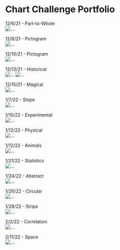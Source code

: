 # Chart Challenge Portfolio

12/6/21 - Part-to-Whole  
![...](Part-to-Whole.png "Hours of Sleep per Day")

12/8/21 - Pictogram  
![...](Pictogram.png "Handedness")

12/10/21 - Pictogram  
![...](Pictogram2.png "Likelihood Someone Goes to Prison in Their Lifetime")

12/13/21 - Historical  
![...](Historical.png "Imports and Exports of Scotland by me")
![...](Original-Historical.png "Imports and Exports of Scotland")

12/15/21 - Magical  
![...](Magical.png "Google Analytics Data for the Word Usage of 'Witch' and 'Wizard'")

1/7/22 - Slope  
![...](Slope.png "Changes in World Happiness Report Scores recorded on Wikipedia from 2016 to 2020")

1/10/22 - Experimental  
![...](Experimental.png "Absorbancy vs. Molarity of a solution with data from a Chem 580 lab")

1/12/22 - Physical  
![...](Physical.png "Surface Coverage Distribution of Earth")

1/12/22 - Animals  
![...](Animals.png "Distribution of the Types of Vertibrates with data from https://manoa.hawaii.edu/exploringourfluidearth/biological/fish/what-fish")

1/21/22 - Statistics  
![...](Statistics.png "Student Covid Positivity Rate from Campus Wide Testing with Data from Dr. Patel's Emails")

1/24/22 - Abstract  
![...](Abstract.png "Pantone Color of the Year RGB Values")

1/26/22 - Circular  
![...](Circular.png "Distribution of Boarding and Day Students at Andover")

1/28/22 - Strips  
![...](Strips.png "Average Daily Temperature in Andover with data from https://www.wunderground.com/history/monthly/us/ma/boston/KBOS/date/2021-12")

2/2/22 - Correlation  
![...](Correlation.png "Female Fertility vs. Child Mortality Rates with data from www.gapminder.org")

2/11/22 - Space  
![...](Space.png "Distance of Stars from the Sun vs. Brightness with data from https://www.astronexus.com/hyg")

